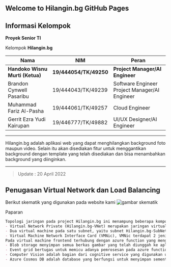 ## Welcome to Hilangin.bg GitHub Pages

## Informasi Kelompok

**Proyek Senior TI**

Kelompok **Hilangin.bg**

|Nama|NIM|Peran|
|---|---|---|
|**Handoko Wisnu Murti (Ketua)**|**19/444054/TK/49250**|**Project Manager/AI Engineer**|
|Brandon Cynwell Pasaribu|19/444043/TK/49239|Software Engineer Project Manager/AI Engineer|
|Muhammad Fariz Al-Pasha|19/444061/TK/49257|Cloud Engineer|
|Gerrit Ezra Yudi Kairupan|19/446777/TK/49882|UI/UX Designer/AI Engineer|
___
Hilangin.bg adalah aplikasi web yang dapat menghilangkan background foto maupun video. Selain itu akan disediakan fitur untuk menggantikan background dengan template yang telah disediakan dan bisa menambahkan background yang diinginkan.
____
>Update : 20 April 2022

## Penugasan Virtual Network dan Load Balancing
Berikut skematik yang digunakan pada website kami
![gambar skematik](https://user-images.githubusercontent.com/83200319/164254578-f74ef5b2-c996-4d7b-8409-28b9c8246766.jpeg)

Paparan
```markdown
Topologi jaringan pada project Hilangin.bg ini menampung beberapa komponen seperti : 
- Virtual Network Private (Hilangin.bg-VNet) merupakan jaringan virtual yang menampun seluruh komponen yang terdapat dalam aplikasi. Komponen yang terdapat pada jaringan ini mencakup sebuah subnet yang berisi frontend dan backend aplikasi.
- Dua virtual machine pada satu subnet, yaitu subnet Hilangin.bg-SubNet. Hilangin.bg-SubNet mempunyai dua virtual machine, yaitu hilangin-fe dan hilangin-be. Virtual machine hilangin-fe berfungsi untuk merepresentasikan bagian front-end, sedangkan virtual machine hilangin-be berguna untuk mengatur bagian back-end.
- Virtual Machine Network Interface Card (VMNic), VMNic terdapat 2 jenis VMNic, yaitu VMNic untuk hilangin-fe bernama hilangin-fe-VMNic dan VMNic untuk hilangin-be bernama hilangin-be-VMNic. Kedua VMNic tersebut memiliki fungsi yang sama, yakni menghubungkan virtual machine dengan jaringan internet.
Pada virtual machine frontend terhubung dengan azure function yang mengatur fungsi utama pada aplikasi Hilangin.bg. Azure function menyediakan API back-end untuk aplikasi web serta bertugas sebagai pemroses ketika terdapat foto/video yang diunggah
- Blob storage menyimpan semua berkas gambar yang telah diunggah ke aplikasi web serta segala berkas status yang dikonsumsi oleh aplikasi web. 
- Event grid bertugas untuk memicu adanya pemrosesan pada azure function ketika gambar berhasil diunggah
- Computer Vision adalah bagian dari cognitive service yang digunakan untuk mengambil segala informasi mengenai foto/video yang diunggah. Komponen inilah yang dapat mengekstrak berbagai fitur visual pada gambar/video seperti objek, wajah, dan deskripsi teks secara otomatis. 
- Azure Cosmos DB adalah database yang berfungsi untuk menyimpan sementara foto/video yang dikirimkan oleh interaksi pengguna. Foto/video yang dikirimkan oleh pengguna akan masuk ke dalam Azure Cosmos DB. Kemudian, setelah dilakukan proses penghilangan background, hasil foto/video yang sudah dihilangkan background-nya akan disimpan lagi ke dalam Azure Cosmos DB. Hasil foto/video yang sudah diproses akan dikirimkan kembali ke pengguna.

